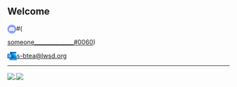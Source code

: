 ## Welcome

#( <img align="left" alt="Discord" width="20px" src="/images/discordsvg.svg" />

[someone______________#0060](https://discordapp.com/users/820122787888889866))

<img align="left" alt="Email" width="21px" src="/images/outlook.png" /> s-btea@lwsd.org

***

<a href="https://github.com/anuraghazra/github-readme-stats" align="center">
    <img align="center" src="https://github-readme-stats.vercel.app/api?username=someonecantcode&show_icons=true&include_all_commits=true&theme=radical&hide_border=true"/>
</a>
<a href="https://github.com/anuraghazra/github-readme-stats" align="center">
    <img align="center" src="https://github-readme-stats.vercel.app/api/top-langs/?username=someonecantcode&layout=compact&theme=radical&hide_border=true"/>
</a>
